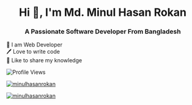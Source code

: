 <h1 align="center">Hi 👋, I'm Md. Minul Hasan Rokan</h1>
<h3 align="center">A Passionate Software Developer From Bangladesh</h3>

👑 I am Web Developer <br>
🖊️ Love to write code <br>
🎤 Like to share my knowledge <br>

<p align="left"> <img src="https://komarev.com/ghpvc/?username=minulhasanrokan&label=Profile%20views&color=0e75b6&style=flat" alt="Profile Views" /> </p>

<p align="left"> <a href="https://twitter.com/minulhasanrokan" target="blank"><img src="https://img.shields.io/twitter/follow/minulhasanrokan?logo=twitter&style=for-the-badge" alt="minulhasanrokan" /></a> </p>

<p align="left"> <a href="https://github.com/ryo-ma/github-profile-trophy"><img src="https://github-profile-trophy.vercel.app/?username=minulhasanrokan" alt="minulhasanrokan" /></a> </p>

